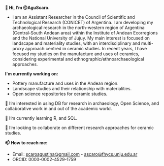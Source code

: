 **👋 Hi, I’m @AguScaro.**
- I am an Assistant Researcher in the Council of Scientific and Technological Research (CONICET) of Argentina.
I am developing my archaeological research in the north-western region of Argentina (Central-South Andean area) within the Institute of Andean Ecorregions and the National University of Jujuy. My main interest is focused on landscape and materiality studies, with an interdisciplinary and multi-proxy approach centred in ceramic studies. In recent years, I have focused my studies on the manufacture and uses of ceramics, considering experimental and ethnographic/ethnoarchaeological approaches.

**I'm currently working on:**
* Pottery manufacture and uses in the Andean region.
* Landscape studies and their relationship with materialities.
* Open science repositories for ceramic studies.

👀 I’m interested in using DB for research in archaeology, Open Science, and collaborative work in and out of the academic world.

🌱 I’m currently learning R, and SQL.

💞️ I’m looking to collaborate on different research approaches for ceramic studies.

**📫 How to reach me:**
* Email: scaroagustina@gmail.com - ascaro@fhycs.unju.edu.ar
* ORCID: 0000-0002-4529-1759

<!---
AguScaro/AguScaro is a ✨ special ✨ repository because its `README.md` (this file) appears on your GitHub profile.
You can click the Preview link to take a look at your changes.
--->
